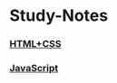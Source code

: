 # Study-Notes
### [HTML+CSS](https://github.com/da-xiansheng/Study-Notes/tree/main/HTML%2BCSS)
### [JavaScript](https://github.com/da-xiansheng/Study-Notes/tree/main/JavaScript)
